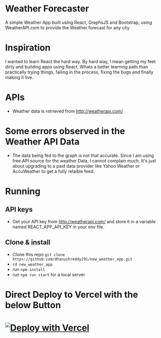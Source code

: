 # Weather Forecaster

A simple Weather App built using React, GraphsJS and Bootstrap, using WeatherAPI.com to provide the Weather forecast for any city

# Inspiration

I wanted to learn React the hard way. By hard way, I mean getting my feet dirty and building apps using React. Whats a better learning path than practically trying things, failing in the process, fixing the bugs and finally making it live.

# APIs

- Weather data is retrieved from http://weatherapi.com/

# Some errors observed in the Weather API Data

- The data being fed to the graph is not that accurate. Since I am using free API source for the weather Data, I cannot complain much. It's just about upgrading to a paid data provider like Yahoo Weather or AccuWeather to get a fully relaible feed.

# Running

## API keys

- Get your API key from http://weatherapi.com/ and store it in a variable named REACT_APP_API_KEY in your env file.

## Clone & install

- Clone this repo `git clone https://github.com/dhanushreddy291/new_weather_app.git`
- `cd new_weather_app`
- run `npm install`
- run `npm run start` for a local server

# Direct Deploy to Vercel with the below Button

# [![Deploy with Vercel](https://vercel.com/button)](https://vercel.com/new/clone?repository-url=https%3A%2F%2Fgithub.com%2Fdhanushreddy291%2Fnew_weather_app&env=REACT_APP_API_KEY&envDescription=API%20Key%20for%20getting%20the%20Weather%20Data&envLink=https%3A%2F%2Fwww.weatherapi.com%2F&project-name=weather&repo-name=weather)
